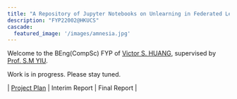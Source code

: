 ```yaml
---
title: "A Repository of Jupyter Notebooks on Unlearning in Federated Learning"
description: "FYP22002@HKUCS"
cascade:
  featured_image: '/images/amnesia.jpg'
---
```


Welcome to the BEng(CompSc) FYP of [Victor S. HUANG](https://github.com/vicw0ng-hk/), supervised by [Prof. S.M YIU](https://www.cs.hku.hk/index.php/people/academic-staff/smyiu/). 

Work is in progress. Please stay tuned. 

| [Project Plan]((https://i.cs.hku.hk/~shuang/plan.pdf)) | Interim Report | Final Report |
